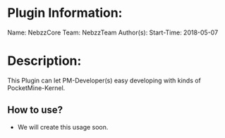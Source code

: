 # Plugin Information:
Name: NebzzCore
Team: NebzzTeam
Author(s): 
Start-Time: 2018-05-07

# Description:
This Plugin can let PM-Developer(s) easy developing with kinds of PocketMine-Kernel.

## How to use?
- We will create this usage soon.
